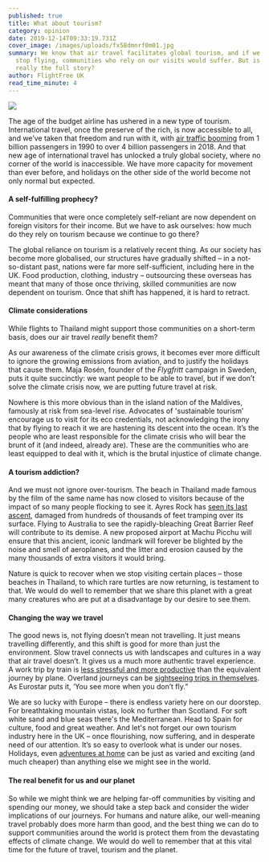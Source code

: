 ```yaml
---
published: true
title: What about tourism?
category: opinion
date: 2019-12-14T09:33:19.731Z
cover_image: /images/uploads/fx58dmnrf0m01.jpg
summary: We know that air travel facilitates global tourism, and if we were to
  stop flying, communities who rely on our visits would suffer. But is that
  really the full story?
author: FlightFree UK
read_time_minute: 4
---
```

![](/images/uploads/fx58dmnrf0m01.jpg)

The age of the budget airline has ushered in a new type of tourism. International travel, once the preserve of the rich, is now accessible to all, and we’ve taken that freedom and run with it, with [air traffic booming](https://data.worldbank.org/indicator/IS.AIR.PSGR?end=2018&start=1990) from 1 billion passengers in 1990 to over 4 billion passengers in 2018. And that new age of international travel has unlocked a truly global society, where no corner of the world is inaccessible. We have more capacity for movement than ever before, and holidays on the other side of the world become not only normal but expected. 

#### A self-fulfilling prophecy?

Communities that were once completely self-reliant are now dependent on foreign visitors for their income. But we have to ask ourselves: how much do they rely on tourism because we continue to go there? 

The global reliance on tourism is a relatively recent thing. As our society has become more globalised, our structures have gradually shifted – in a not-so-distant past, nations were far more self-sufficient, including here in the UK. Food production, clothing, industry – outsourcing these overseas has meant that many of those once thriving, skilled communities are now dependent on tourism. Once that shift has happened, it is hard to retract.

#### Climate considerations

While flights to Thailand might support those communities on a short-term basis, does our air travel *really* benefit them? 

As our awareness of the climate crisis grows, it becomes ever more difficult to ignore the growing emissions from aviation, and to justify the holidays that cause them. Maja Rosén, founder of the *Flygfritt* campaign in Sweden, puts it quite succinctly: we want people to be able to travel, but if we don’t solve the climate crisis now, we are putting future travel at risk. 

Nowhere is this more obvious than in the island nation of the Maldives, famously at risk from sea-level rise. Advocates of 'sustainable tourism’ encourage us to visit for its eco credentials, not acknowledging the irony that by flying to reach it we are hastening its descent into the ocean. It’s the people who are least responsible for the climate crisis who will bear the brunt of it (and indeed, already are). These are the communities who are least equipped to deal with it, which is the brutal injustice of climate change. 

#### A tourism addiction?

And we must not ignore over-tourism. The beach in Thailand made famous by the film of the same name has now closed to visitors because of the impact of so many people flocking to see it. Ayres Rock has [seen its last ascent](https://www.independent.co.uk/travel/news-and-advice/uluru-ban-tourists-climb-ayers-rock-australia-aboriginals-sacred-site-a8030861.html), damaged from hundreds of thousands of feet tramping over its surface. Flying to Australia to see the rapidly-bleaching Great Barrier Reef will contribute to its demise. A new proposed airport at Machu Picchu will ensure that this ancient, iconic landmark will forever be blighted by the noise and smell of aeroplanes, and the litter and erosion caused by the many thousands of extra visitors it would bring.

Nature is quick to recover when we stop visiting certain places – those beaches in Thailand, to which rare turtles are now returning, is testament to that. We would do well to remember that we share this planet with a great many creatures who are put at a disadvantage by our desire to see them.

#### Changing the way we travel

The good news is, not flying doesn’t mean not travelling. It just means travelling differently, and this shift is good for more than just the environment. Slow travel connects us with landscapes and cultures in a way that air travel doesn’t. It gives us a much more authentic travel experience. A work trip by train is [less stressful and more productive](https://flightfree.co.uk/post/london-to-leverkusen-by-train-in-an-afternoon/) than the equivalent journey by plane. Overland journeys can be [sightseeing trips in themselves](https://flightfree.co.uk/post/overnight-by-coach/). As Eurostar puts it, ‘You see more when you don’t fly.”

We are so lucky with Europe – there is endless variety here on our doorstep. For breathtaking mountain vistas, look no further than Scotland. For soft white sand and blue seas there's the Mediterranean. Head to Spain for culture, food and great weather. And let's not forget our own tourism industry here in the UK – once flourishing, now suffering, and in desperate need of our attention. It’s so easy to overlook what is under our noses. Holidays, even [adventures at home](https://flightfree.co.uk/post/a-very-british-adventure/) can be just as varied and exciting (and much cheaper) than anything else we might see in the world. 

#### The real benefit for us and our planet

So while we might think we are helping far-off communities by visiting and spending our money, we should take a step back and consider the wider implications of our journeys. For humans and nature alike, our well-meaning travel probably does more harm than good, and the best thing we can do to support communities around the world is protect them from the devastating effects of climate change. We would do well to remember that at this vital time for the future of travel, tourism and the planet.